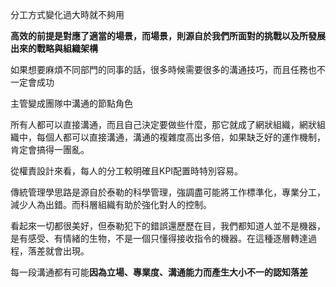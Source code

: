 分工方式變化過大時就不夠用

**高效的前提是對應了適當的場景，而場景，則源自於我們所面對的挑戰以及所發展出來的戰略與組織架構**

如果想要麻煩不同部門的同事的話，很多時候需要很多的溝通技巧，而且任務也不一定會成功

主管變成團隊中溝通的節點角色

所有人都可以直接溝通，而且自己決定要做些什麼，那它就成了網狀組織，網狀組織中，每個人都可以直接溝通，溝通的複雜度高出多倍，如果缺乏好的運作機制，肯定會搞得一團亂。

從權責設計來看，每人的分工較明確且KPI配置時特別容易。


傳統管理學思路是源自於泰勒的科學管理，強調盡可能將工作標準化，專業分工，減少人為出錯。而科層組織有助於強化對人的控制。

看起來一切都很美好，但泰勒犯下的錯誤還歷歷在目，我們都知道人並不是機器，是有感受、有情緒的生物，不是一個只懂得接收指令的機器。在這種逐層轉達過程，落差就會出現。

每一段溝通都有可能**因為立場、專業度、溝通能力而產生大小不一的認知落差**